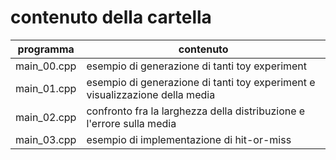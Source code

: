 # contenuto della cartella

   | programma | contenuto |
   | -------------| -------------|
   | main_00.cpp | esempio di generazione di tanti toy experiment |
   | main_01.cpp | esempio di generazione di tanti toy experiment e visualizzazione della media |
   | main_02.cpp | confronto fra la larghezza della distribuzione e l'errore sulla media |
   | main_03.cpp | esempio di implementazione di hit-or-miss |
